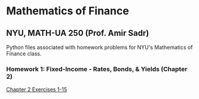 # Mathematics of Finance 
## NYU, MATH-UA 250 (Prof. Amir Sadr)

Python files associated with homework problems for NYU's Mathematics of Finance class. 

### Homework 1: Fixed-Income - Rates, Bonds, & Yields (Chapter 2) 
[Chapter 2 Exercises 1-15](https://github.com/user-attachments/files/17249424/Math_Finance_HW1.1.pdf)
